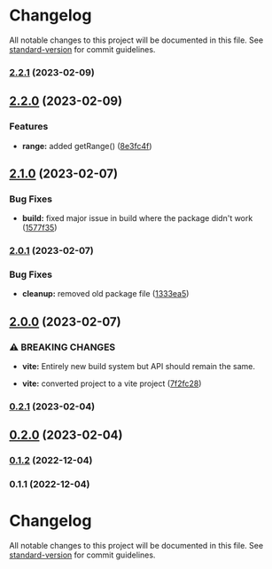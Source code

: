 # Changelog

All notable changes to this project will be documented in this file. See [standard-version](https://github.com/conventional-changelog/standard-version) for commit guidelines.

### [2.2.1](https://github.com/mimshwright/dicekit/compare/v2.2.0...v2.2.1) (2023-02-09)

## [2.2.0](https://github.com/mimshwright/dicekit/compare/v2.1.0...v2.2.0) (2023-02-09)

### Features

- **range:** added getRange() ([8e3fc4f](https://github.com/mimshwright/dicekit/commit/8e3fc4fd73c95f793000b2ee5e131bf6704bfa6b))

## [2.1.0](https://github.com/mimshwright/dicekit/compare/v2.0.1...v2.1.0) (2023-02-07)

### Bug Fixes

- **build:** fixed major issue in build where the package didn't work ([1577f35](https://github.com/mimshwright/dicekit/commit/1577f3537497cc5824114a73043e7c5f2241ecc1))

### [2.0.1](https://github.com/mimshwright/dicekit/compare/v2.0.0...v2.0.1) (2023-02-07)

### Bug Fixes

- **cleanup:** removed old package file ([1333ea5](https://github.com/mimshwright/dicekit/commit/1333ea50a499e5d1595b306d5ee1374356d7fdf8))

## [2.0.0](https://github.com/mimshwright/dicekit/compare/v1.0.4...v2.0.0) (2023-02-07)

### ⚠ BREAKING CHANGES

- **vite:** Entirely new build system but API should remain the same.

- **vite:** converted project to a vite project ([7f2fc28](https://github.com/mimshwright/dicekit/commit/7f2fc28b63196f4edda749bfc6202ae3236dd067))

### [0.2.1](https://github.com/mimshwright/<LIBRARY>/compare/v0.2.0...v0.2.1) (2023-02-04)

## [0.2.0](https://github.com/mimshwright/<LIBRARY>/compare/v0.1.2...v0.2.0) (2023-02-04)

### [0.1.2](https://github.com/mimshwright/<LIBRARY>/compare/v0.1.1...v0.1.2) (2022-12-04)

### 0.1.1 (2022-12-04)

# Changelog

All notable changes to this project will be documented in this file. See [standard-version](https://github.com/conventional-changelog/standard-version) for commit guidelines.
